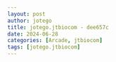 ```yaml
---
layout: post
author: jotego
title: jotego.jtbiocom - dee657c
date: 2024-06-28
categories: [Arcade, jtbiocom]
tags: [jotego.jtbiocom]
---
```


